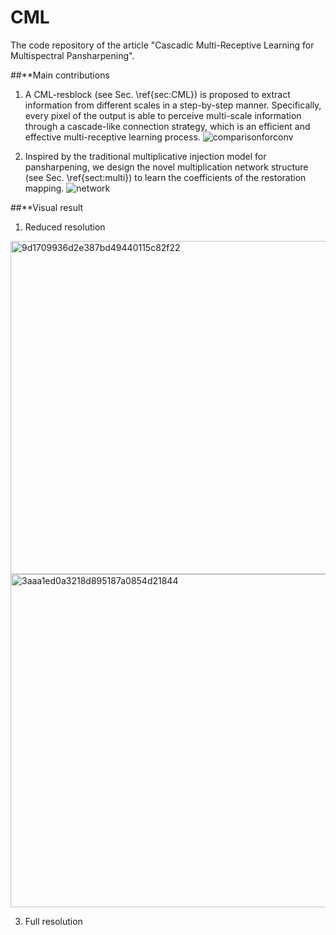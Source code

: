 # CML
The code repository of the article "Cascadic Multi-Receptive Learning for Multispectral Pansharpening".

##**Main contributions

1. A CML-resblock (see Sec. \ref{sec:CML}) is proposed to extract information from different scales in a step-by-step manner. Specifically, every pixel of the output is able to perceive multi-scale information through a cascade-like connection strategy, which is an efficient and effective multi-receptive learning process.
![comparisonforconv](https://github.com/wajuda/CML/assets/112617153/84d37822-6355-4978-91fb-3557dd2a4e4d)

2. Inspired by the traditional multiplicative injection model for pansharpening, we design the novel multiplication network structure (see Sec. \ref{sect:multi}) to learn the coefficients of the restoration mapping.
![network](https://github.com/wajuda/CML/assets/112617153/96c5066d-fd8a-474d-917d-0789e6ede797)

##**Visual result

1. Reduced resolution
<img width="533" alt="9d1709936d2e387bd49440115c82f22" src="https://github.com/wajuda/CML/assets/112617153/f80aae2f-7c82-42b6-a6fb-a2b01574f917">
<img width="533" alt="3aaa1ed0a3218d895187a0854d21844" src="https://github.com/wajuda/CML/assets/112617153/f719ac9b-de24-4f9f-9070-a80f0fbf5bde">

3. Full resolution
